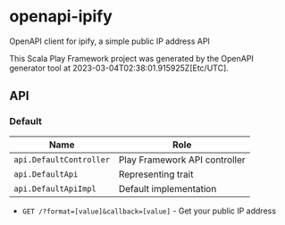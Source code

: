 # openapi-ipify

OpenAPI client for ipify, a simple public IP address API

This Scala Play Framework project was generated by the OpenAPI generator tool at 2023-03-04T02:38:01.915925Z[Etc/UTC].

## API

### Default

|Name|Role|
|----|----|
|`api.DefaultController`|Play Framework API controller|
|`api.DefaultApi`|Representing trait|
|`api.DefaultApiImpl`|Default implementation|

* `GET /?format=[value]&callback=[value]` - Get your public IP address

